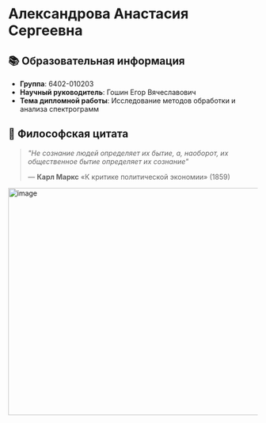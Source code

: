 # Александрова Анастасия Сергеевна 

## 📚 Образовательная информация
- **Группа**: 6402-010203
- **Научный руководитель**: Гошин Егор Вячеславович
- **Тема дипломной работы**: Исследование методов обработки и анализа спектрограмм

## 📖 Философская цитата
> *"Не сознание людей определяет их бытие, а, наоборот, их общественное бытие определяет их сознание"*
> 
> — **Карл Маркс** «К критике политической экономии» (1859)

<img width="619" height="459" alt="image" src="https://github.com/user-attachments/assets/82086a21-4c5a-489e-97a2-2e75b0a4b8ac" />
